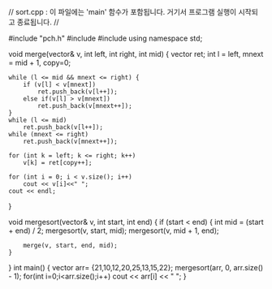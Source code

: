 



// sort.cpp : 이 파일에는 'main' 함수가 포함됩니다. 거기서 프로그램 실행이 시작되고 종료됩니다.
//

#include "pch.h"
#include <iostream>
#include <vector>
using namespace std;

void merge(vector<int>& v, int left, int right, int mid) {
	vector<int> ret;
	int l = left, mnext = mid + 1, copy=0;

	while (l <= mid && mnext <= right) {
		if (v[l] < v[mnext])
			ret.push_back(v[l++]);
		else if(v[l] > v[mnext])
			ret.push_back(v[mnext++]);
	}
	while (l <= mid)
		ret.push_back(v[l++]);
	while (mnext <= right)
		ret.push_back(v[mnext++]);

	for (int k = left; k <= right; k++)
		v[k] = ret[copy++];

	for (int i = 0; i < v.size(); i++)
		cout << v[i]<<" ";
	cout << endl;
}

void mergesort(vector<int>& v, int start, int end)
{
	if (start < end)
	{
		int mid = (start + end) / 2;
		mergesort(v, start, mid);
		mergesort(v, mid + 1, end);

		merge(v, start, end, mid);
	}
}
int main()
{
	vector<int> arr= {21,10,12,20,25,13,15,22};
	mergesort(arr, 0, arr.size() - 1);
	for(int i=0;i<arr.size();i++)
		cout << arr[i] << " ";
}
